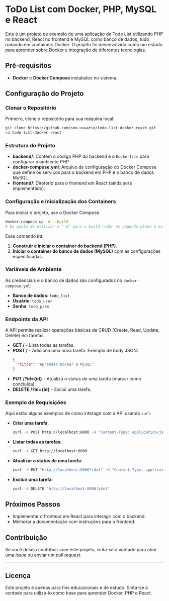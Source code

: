# ToDo List com Docker, PHP, MySQL e React

Este é um projeto de exemplo de uma aplicação de Todo List utilizando PHP no backend, React no frontend e MySQL como banco de dados, tudo rodando em containers Docker. O projeto foi desenvolvido como um estudo para aprender sobre Docker e integração de diferentes tecnologias.

## Pré-requisitos

- **Docker** e **Docker Compose** instalados no sistema.

## Configuração do Projeto

### Clonar o Repositório

Primeiro, clone o repositório para sua máquina local:

```bash
git clone https://github.com/seu-usuario/todo-list-docker-react.git
cd todo-list-docker-react
```

### Estrutura do Projeto

- **backend/**: Contém o código PHP do backend e o `Dockerfile` para configurar o ambiente PHP.
- **docker-compose.yml**: Arquivo de configuração do Docker Compose que define os serviços para o backend em PHP e o banco de dados MySQL.
- **frontend/**: Diretório para o frontend em React (ainda será implementado).

### Configuração e Inicialização dos Containers

Para iniciar o projeto, use o Docker Compose:

```bash
docker-compose up -d --build 
# Eu gosto de utilizar o "-d" para a build rodar em segundo plano e eu permaneça com acesso ao Terminal
```

Esse comando irá:

1. **Construir e iniciar o container do backend (PHP)**.
2. **Iniciar o container do banco de dados (MySQL)** com as configurações especificadas.

### Variáveis de Ambiente

As credenciais e o banco de dados são configurados no `docker-compose.yml`:

- **Banco de dados**: `todo_list`
- **Usuário**: `todo_user`
- **Senha**: `todo_pass`

### Endpoints da API

A API permite realizar operações básicas de CRUD (Create, Read, Update, Delete) em tarefas.

- **GET /** - Lista todas as tarefas.
- **POST /** - Adiciona uma nova tarefa. Exemplo de body JSON:
  ```json
  {
    "title": "Aprender Docker e MySQL"
  }
  ```
- **PUT /?id={id}** - Atualiza o status de uma tarefa (marcar como concluída).
- **DELETE /?id={id}** - Exclui uma tarefa.

### Exemplo de Requisições

Aqui estão alguns exemplos de como interagir com a API usando `curl`:

- **Criar uma tarefa**:
  ```bash
  curl -X POST http://localhost:8000 -H "Content-Type: application/json" -d "{"title":"Aprender Docker e MySQL"}"
  ```

- **Listar todas as tarefas**:
  ```bash
  curl -X GET http://localhost:8000
  ```

- **Atualizar o status de uma tarefa**:
  ```bash
  curl -X PUT "http://localhost:8000?id=1" -H "Content-Type: application/json" -d "{"completed":1}"
  ```

- **Excluir uma tarefa**:
  ```bash
  curl -X DELETE "http://localhost:8000?id=1"
  ```

## Próximos Passos

- Implementar o frontend em React para interagir com o backend.
- Melhorar a documentação com instruções para o frontend.

## Contribuição

Se você deseja contribuir com este projeto, sinta-se à vontade para abrir uma *issue* ou enviar um *pull request*.

---

## Licença

Este projeto é apenas para fins educacionais e de estudo. Sinta-se à vontade para utilizá-lo como base para aprender Docker, PHP e React.
